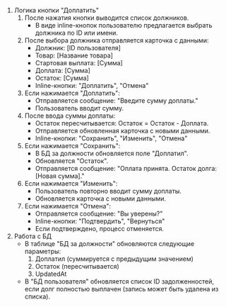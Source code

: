 1. Логика кнопки "Доплатить"
    1. После нажатия кнопки выводится список должников.
        - В виде inline-кнопок пользователю предлагается выбрать должника по ID или имени.
    2. После выбора должника отправляется карточка с данными:
        - Должник: [ID пользователя]
        - Товар: [Название товара]
        - Стартовая выплата: [Сумма]
        - Доплата: [Сумма]
        - Остаток: [Сумма]
        - Inline-кнопки: "Доплатить", "Отмена"
    3. Если нажимается "Доплатить":
        - Отправляется сообщение: "Введите сумму доплаты."
        - Пользователь вводит сумму.
    4. После ввода суммы доплаты:
        - Остаток пересчитывается: Остаток = Остаток - Доплата.
        - Отправляется обновленная карточка с новыми данными.
        - Inline-кнопки: "Сохранить", "Изменить", "Отмена"
    5. Если нажимается "Сохранить":
        - В БД за должности обновляется поле "Доплатил".
        - Обновляется "Остаток".
        - Отправляется сообщение: "Оплата принята. Остаток долга: [Новая сумма]."
    6. Если нажимается "Изменить":
        - Пользователь повторно вводит сумму доплаты.
        - Обновляется карточка с новыми данными.
    7. Если нажимается "Отмена":
        - Отправляется сообщение: "Вы уверены?"
        - Inline-кнопки: "Подтвердить", "Вернуться"
        - Если подтверждено, процесс отменяется.
2. Работа с БД
    - В таблице "БД за должности" обновляются следующие параметры:
        1. Доплатил (суммируется с предыдущим значением)
        2. Остаток (пересчитывается)
        3. UpdatedAt
    - В "БД пользователя" обновляется список ID задолженностей, если долг полностью выплачен (запись может быть удалена из списка).